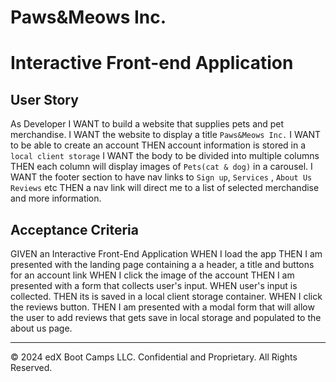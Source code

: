 # Paws&Meows Inc.

# Interactive Front-end Application

## User Story
As Developer
I WANT to build a website that supplies pets and pet merchandise.
I WANT the website to display a title `Paws&Meows Inc.`
I WANT to be able to create an account
THEN account information is stored in a `local client storage`
I WANT the body to be divided into multiple columns
THEN each column will display  images of  `Pets(cat & dog)` in a carousel.
I WANT the footer section to have nav links to `Sign up`, `Services` , `About Us` `Reviews` etc
THEN a nav link will direct me to a list of selected merchandise and more information.


## Acceptance Criteria
GIVEN an Interactive Front-End Application
WHEN I load the app
THEN I am presented with the landing page containing a a header, a title and buttons for an account link
WHEN I click the image of the account 
THEN I am presented with a form that collects user's input.
WHEN user's input is collected.
THEN its is saved in a local client storage container.
WHEN I click the reviews button.
THEN I am presented with a modal form that will allow the user to add reviews that gets save in local storage and populated to the about us page.






---
© 2024 edX Boot Camps LLC. Confidential and Proprietary. All Rights Reserved.
